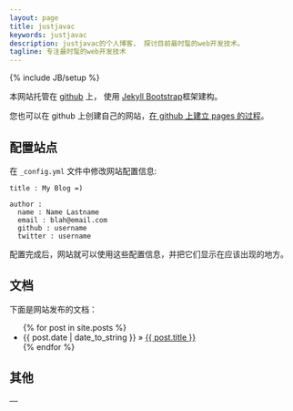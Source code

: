 ```yaml
---
layout: page
title: justjavac
keywords: justjavac
description: justjavac的个人博客， 探讨目前最时髦的web开发技术。
tagline: 专注最时髦的web开发技术
---
```

{% include JB/setup %}

<script type="text/javascript"><!--
google_ad_client = "ca-pub-5061364613986259";
/* justjavac 页首横幅 */
google_ad_slot = "7571220937";
google_ad_width = 728;
google_ad_height = 90;
//-->
</script>
<script type="text/javascript"
src="http://pagead2.googlesyndication.com/pagead/show_ads.js">
</script>

本网站托管在 [github](http://github.com) 上， 使用 [Jekyll Bootstrap](http://jekyllbootstrap.com)框架建构。

您也可以在 github 上创建自己的网站，[在 github 上建立 pages 的过程](http://justjavac.com/git/2011/09/22/create-github-page)。 

## 配置站点

在 `_config.yml` 文件中修改网站配置信息: 
    
    title : My Blog =)
    
    author :
      name : Name Lastname
      email : blah@email.com
      github : username
      twitter : username

配置完成后，网站就可以使用这些配置信息，并把它们显示在应该出现的地方。
    
## 文档

下面是网站发布的文档：

<ul class="posts">
  {% for post in site.posts %}
    <li><span>{{ post.date | date_to_string }}</span> &raquo; <a href="{{ BASE_PATH }}{{ post.url }}">{{ post.title }}</a></li>
  {% endfor %}
</ul>

## 其他

    ……